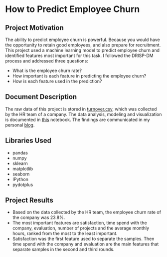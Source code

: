# How to Predict Employee Churn

## Project Motivation

The ability to predict employee churn is powerful. Because you would have the opportunity to retain good employees, and also prepare for recruitment. This project used a machine learning model to predict employee churn and identified features most important for this task. I followed the DRISP-DM process and addressed three questions:

- What is the employee churn rate?
- How important is each feature in predicting the employee churn?
- How is each feature used in the prediction?

## Document Description
The raw data of this project is stored in [turnover.csv](https://github.com/iDataist/How-to-Predict-Employee-Churn/blob/master/turnover.csv), which was collected by the HR team of a company. The data analysis, modeling and visualization is documented in [this](https://github.com/iDataist/How-to-Predict-Employee-Churn/blob/master/Predicting_Employee_Churn.ipynb) notebook. The findings are communicated in my personal [blog](https://idataist.com/2019/09/28/how-to-predict-employee-churn-with-machine-learning/?preview_id=513&preview_nonce=6174e240e5&preview=true).

## Libraries Used
- pandas
- numpy
- sklearn
- matplotlib
- seaborn
- IPython
- pydotplus

## Project Results
- Based on the data collected by the HR team, the employee churn rate of the company was 23.8%.
- The most important features are satisfaction, time spend with the company, evaluation, number of projects and the average monthly hours, ranked from the most to the least important.
- Satisfaction was the first feature used to separate the samples. Then time spend with the company and evaluation are the main features that separate samples in the second and third rounds. 
